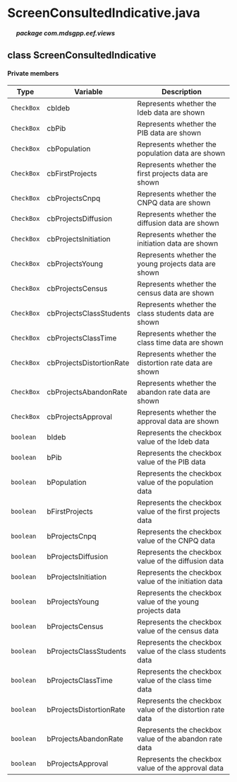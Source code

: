 # ScreenConsultedIndicative.java

##### &nbsp;&nbsp;&nbsp;&nbsp;&nbsp;&nbsp;package com.mdsgpp.eef.views

## class ScreenConsultedIndicative

#### Private members

| Type     | Variable                     | Description                     |
|----------|------------------------------|---------------------------------|
| `CheckBox` | cbIdeb | Represents whether the Ideb data are shown |
| `CheckBox` | cbPib | Represents whether the PIB data are shown |
| `CheckBox` | cbPopulation | Represents whether the population data are shown |
| `CheckBox` | cbFirstProjects | Represents whether the first projects data are shown |
| `CheckBox` | cbProjectsCnpq | Represents whether the CNPQ data are shown |
| `CheckBox` | cbProjectsDiffusion | Represents whether the diffusion data are shown |
| `CheckBox` | cbProjectsInitiation | Represents whether the initiation data are shown |
| `CheckBox` | cbProjectsYoung | Represents whether the young projects data are shown |
| `CheckBox` | cbProjectsCensus | Represents whether the census data are shown |
| `CheckBox` | cbProjectsClassStudents | Represents whether the class students data are shown |
| `CheckBox` | cbProjectsClassTime | Represents whether the class time data are shown |   
| `CheckBox` | cbProjectsDistortionRate | Represents whether the distortion rate data are shown |
| `CheckBox` | cbProjectsAbandonRate | Represents whether the abandon rate data are shown |
| `CheckBox` | cbProjectsApproval | Represents whether the approval data are shown |
| `boolean` | bIdeb | Represents the checkbox value of the Ideb data |
| `boolean` | bPib | Represents the checkbox value of the PIB data |
| `boolean` | bPopulation | Represents the checkbox value of the population data |
| `boolean` | bFirstProjects | Represents the checkbox value of the first projects data |
| `boolean` | bProjectsCnpq | Represents the checkbox value of the CNPQ data |
| `boolean` | bProjectsDiffusion | Represents the checkbox value of the diffusion data |
| `boolean` | bProjectsInitiation | Represents the checkbox value of the initiation data |
| `boolean` | bProjectsYoung | Represents the checkbox value of the young projects data |
| `boolean` | bProjectsCensus | Represents the checkbox value of the census data |
| `boolean` | bProjectsClassStudents | Represents the checkbox value of the class students data |
| `boolean` | bProjectsClassTime | Represents the checkbox value of the class time data |   
| `boolean` | bProjectsDistortionRate | Represents the checkbox value of the distortion rate data |
| `boolean` | bProjectsAbandonRate | Represents the checkbox value of the abandon rate data |
| `boolean` | bProjectsApproval | Represents the checkbox value of the approval data |
